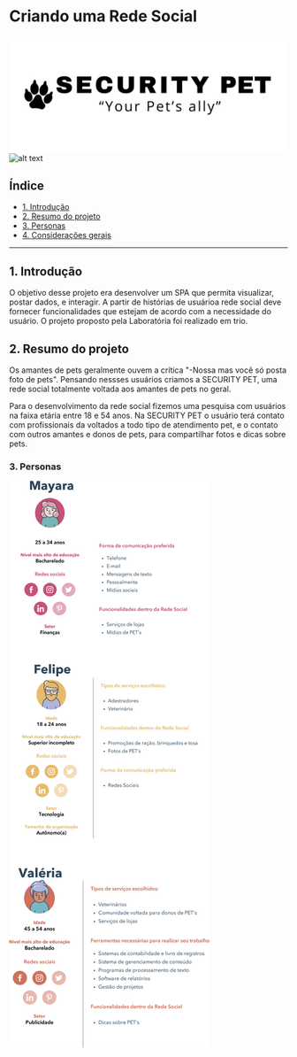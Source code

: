 # Criando uma Rede Social
![alt text](src/img/security.png)
![alt text](src/img/mockupRedeSocial.jpg)
## Índice

- [1. Introdução](#1-introdução)
- [2. Resumo do projeto](#2-resumo-do-projeto)
- [3. Personas](#3-personas)
- [4. Considerações gerais](#4-considerações-gerais)

---

## 1. Introdução

O objetivo desse projeto era desenvolver um SPA que permita visualizar, postar dados, e interagir.
A partir de histórias de usuárioa rede social deve fornecer funcionalidades que estejam de acordo com a necessidade do usuário. O projeto proposto pela Laboratória foi realizado em trio.

## 2. Resumo do projeto

Os amantes de pets geralmente ouvem a crítica "-Nossa mas você só posta foto de pets".
Pensando nessses usuários criamos a SECURITY PET, uma rede social totalmente voltada aos amantes de pets no geral.

Para o desenvolvimento da rede social fizemos uma pesquisa com usuários na faixa etária entre 18 e 54 anos.
Na SECURITY PET o usuário terá contato com profissionais da voltados a todo tipo de atendimento pet, e o contato com outros amantes e donos de pets, para compartilhar fotos e dicas sobre pets.

### 3. Personas
![alt text](src/img/personas.png)
